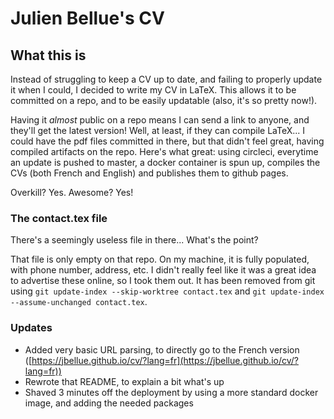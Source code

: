 # Julien Bellue's CV

## What this is

Instead of struggling to keep a CV up to date, and failing to properly update it when I could, I decided to write my CV in LaTeX. This allows it to be committed on a repo, and to be easily updatable (also, it's so pretty now!).

Having it _almost_ public on a repo means I can send a link to anyone, and they'll get the latest version! Well, at least, if they can compile LaTeX... I could have the pdf files committed in there, but that didn't feel great, having compiled artifacts on the repo. Here's what great: using circleci, everytime an update is pushed to master, a docker container is spun up, compiles the CVs (both French and English) and publishes them to github pages.

Overkill? Yes. Awesome? Yes!

### The contact.tex file

There's a seemingly useless file in there... What's the point?

That file is only empty on that repo. On my machine, it is fully populated, with phone number, address, etc.
I didn't really feel like it was a great idea to advertise these online, so I took them out.
It has been removed from git using `git update-index --skip-worktree contact.tex` and `git update-index --assume-unchanged contact.tex`.

### Updates

* Added very basic URL parsing, to directly go to the French version ([https://jbellue.github.io/cv/?lang=fr](https://jbellue.github.io/cv/?lang=fr))
* Rewrote that README, to explain a bit what's up
* Shaved 3 minutes off the deployment by using a more standard docker image, and adding the needed packages
